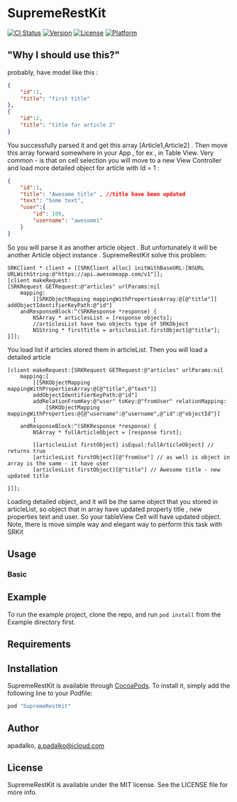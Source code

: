 # SupremeRestKit

[![CI Status](http://img.shields.io/travis/apadalko/SupremeRestKit.svg?style=flat)](https://travis-ci.org/apadalko/SupremeRestKit)
[![Version](https://img.shields.io/cocoapods/v/SupremeRestKit.svg?style=flat)](http://cocoapods.org/pods/SupremeRestKit)
[![License](https://img.shields.io/cocoapods/l/SupremeRestKit.svg?style=flat)](http://cocoapods.org/pods/SupremeRestKit)
[![Platform](https://img.shields.io/cocoapods/p/SupremeRestKit.svg?style=flat)](http://cocoapods.org/pods/SupremeRestKit)




## "Why I should use this?"

probably, have model like this :

```json
{
    "id":1,
    "title": "first title"
},
{
    "id":2,
    "title": "title for article 2"
}
```
You successfully parsed it and get this array [Article1,Article2] . 
Then move this array forward somewhere in your App , for ex , in Table View.
Very common - is that on  cell selection you will move to a new View Controller and load more detailed object for article with Id = 1 : 
```json
{
    "id":1,
    "title": "Awesome title" , //title have been updated
    "text": "Some text",
    "user":{
        "id": 109,
        "username": "awesome1"
    }
}
```
So you will parse it as another article object . But unfortunately it will be another Article object instance . SupremeRestKit solve this problem:
```objc
SRKClient * client = [[SRKClient alloc] initWithBaseURL:[NSURL URLWithString:@"https://api.awesomeapp.com/v1"]];
[client makeRequest:
[SRKRequest GETRequest:@"articles" urlParams:nil 
    mapping:
        [[SRKObjectMapping mappingWithPropertiesArray:@[@"title"]] addObjectIdentifierKeyPath:@"id"]
    andResponseBlock:^(SRKResponse *response) {
        NSArray * articlesList = [response objects];
        //articlesList have two objects type of SRKObject
        NSString * firstTitle = articlesList.firstObject[@"title"];
}]];
```
You load list if articles stored them in articleList. Then you will load a detailed article
```objc
[client makeRequest:[SRKRequest GETRequest:@"articles" urlParams:nil 
    mapping:[
        [[SRKObjectMapping mappingWithPropertiesArray:@[@"title",@"text"]] 
        addObjectIdentifierKeyPath:@"id"] 
        addRelationFromKey:@"user" toKey:@"fromUser" relationMapping:
            [SRKObjectMapping mappingWithProperties:@{@"username":@"username",@"id":@"objectId"}]
        ] 
    andResponseBlock:^(SRKResponse *response) {
        NSArray * fullArticleObject = [response first];

        [[articlesList firstObject] isEqual:fullArticleObject] // returns true
        [articlesList firstObject][@"fromUse"] // as well is object in array is the same - it have user
        [articlesList firstObject][@"title"] // Awesome title - new updated title

}]];
```

Loading detailed object, and it will be the same object that you stored in articleList, so object that in array have updated property title , new properties text and user. So your tableView Cell will have updated object.
Note, there is move simple way and elegant way to perform this task with SRKit 

## Usage

### Basic





## Example

To run the example project, clone the repo, and run `pod install` from the Example directory first.

## Requirements

## Installation

SupremeRestKit is available through [CocoaPods](http://cocoapods.org). To install
it, simply add the following line to your Podfile:

```ruby
pod "SupremeRestKit"
```

## Author

apadalko, a.padalko@icloud.com

## License

SupremeRestKit is available under the MIT license. See the LICENSE file for more info.
